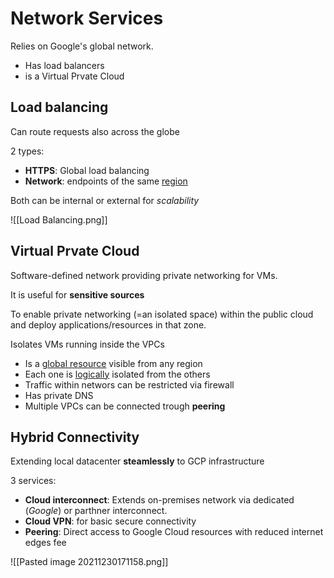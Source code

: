 # Network Services
Relies on Google's global network.

- Has load balancers
- is a Virtual Prvate Cloud

## Load balancing
Can route requests also across the globe

2 types:
- **HTTPS**: Global load balancing
- **Network**: endpoints of the same <u>region</u>

Both can be internal or external for *scalability*

![[Load Balancing.png]]
## Virtual Prvate Cloud
Software-defined network providing private networking for VMs.

It is useful for **sensitive sources**

To enable private networking (=an isolated space) within the public cloud and deploy applications/resources in that zone.

Isolates VMs running inside the VPCs

- Is a <u>global resource</u> visible from any region
- Each one is <u>logically</u> isolated from the others
- Traffic within networs can be restricted via firewall
- Has private DNS
- Multiple VPCs can be connected trough **peering**

## Hybrid Connectivity
Extending local datacenter **steamlessly** to GCP infrastructure

3 services:
- **Cloud interconnect**: Extends on-premises network via dedicated (*Google*) or parthner interconnect.
- **Cloud VPN**: for basic secure connectivity
- **Peering**: Direct access to Google Cloud resources with reduced internet edges fee


![[Pasted image 20211230171158.png]]
